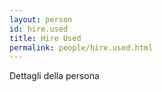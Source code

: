 ```yaml
---
layout: person
id: hire.used
title: Hire Used
permalink: people/hire.used.html
---
```


Dettagli della persona